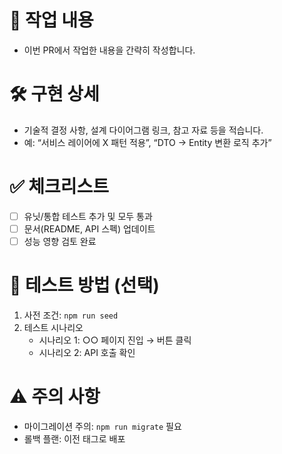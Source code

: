 <!-- PR 제목 -->
<!-- type: 간단한 설명, ex) feat: 댓글 기능 추가 -->

# 📝 작업 내용
- 이번 PR에서 작업한 내용을 간략히 작성합니다.

# 🛠️ 구현 상세
- 기술적 결정 사항, 설계 다이어그램 링크, 참고 자료 등을 적습니다.
- 예: “서비스 레이어에 X 패턴 적용”, “DTO → Entity 변환 로직 추가”

# ✅ 체크리스트
- [ ] 유닛/통합 테스트 추가 및 모두 통과  
- [ ] 문서(README, API 스펙) 업데이트  
- [ ] 성능 영향 검토 완료  

# 🚀 테스트 방법 (선택)
1. 사전 조건: `npm run seed`  
2. 테스트 시나리오  
   - 시나리오 1: ○○ 페이지 진입 → 버튼 클릭  
   - 시나리오 2: API 호출 확인  

# ⚠️ 주의 사항
- 마이그레이션 주의: `npm run migrate` 필요  
- 롤백 플랜: 이전 태그로 배포
